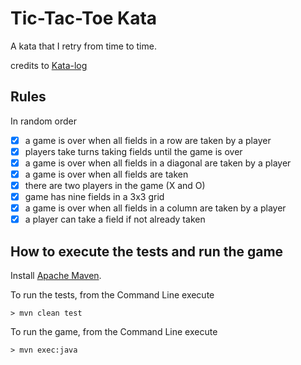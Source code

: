 # Tic-Tac-Toe Kata

A kata that I retry from time to time.

credits to [Kata-log](https://kata-log.rocks/tic-tac-toe-kata)

## Rules

In random order

- [X] a game is over when all fields in a row are taken by a player
- [X] players take turns taking fields until the game is over
- [X] a game is over when all fields in a diagonal are taken by a player
- [X] a game is over when all fields are taken
- [X] there are two players in the game (X and O)
- [X] game has nine fields in a 3x3 grid
- [X] a game is over when all fields in a column are taken by a player
- [X] a player can take a field if not already taken

## How to execute the tests and run the game

Install [Apache Maven](https://maven.apache.org/download.cgi).

To run the tests, from the Command Line execute
```
> mvn clean test
```

To run the game, from the Command Line execute
```
> mvn exec:java
```
